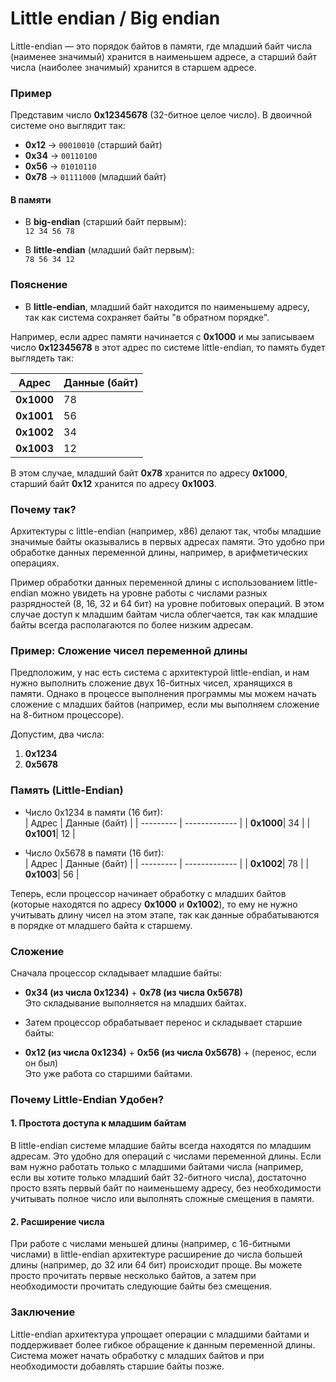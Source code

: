 # Little endian / Big endian
Little-endian — это порядок байтов в памяти, где младший байт числа (наименее значимый) хранится в наименьшем адресе, а старший байт числа (наиболее значимый) хранится в старшем адресе.

### Пример

Представим число **0x12345678** (32-битное целое число). В двоичной системе оно выглядит так:

- **0x12** → `00010010` (старший байт)
- **0x34** → `00110100`
- **0x56** → `01010110`
- **0x78** → `01111000` (младший байт)

#### В памяти

- В **big-endian** (старший байт первым):  
  `12 34 56 78`

- В **little-endian** (младший байт первым):  
  `78 56 34 12`

### Пояснение

- В **little-endian**, младший байт находится по наименьшему адресу, так как система сохраняет байты "в обратном порядке".
  
Например, если адрес памяти начинается с **0x1000** и мы записываем число **0x12345678** в этот адрес по системе little-endian, то память будет выглядеть так:
  
| Адрес     | Данные (байт) |
| --------- | ------------- |
| **0x1000**| 78            |
| **0x1001**| 56            |
| **0x1002**| 34            |
| **0x1003**| 12            |

В этом случае, младший байт **0x78** хранится по адресу **0x1000**, старший байт **0x12** хранится по адресу **0x1003**.

### Почему так?

Архитектуры с little-endian (например, x86) делают так, чтобы младшие значимые байты оказывались в первых адресах памяти. Это удобно при обработке данных переменной длины, например, в арифметических операциях.

Пример обработки данных переменной длины с использованием little-endian можно увидеть на уровне работы с числами разных разрядностей (8, 16, 32 и 64 бит) на уровне побитовых операций. В этом случае доступ к младшим байтам числа облегчается, так как младшие байты всегда располагаются по более низким адресам.

### Пример: Сложение чисел переменной длины

Предположим, у нас есть система с архитектурой little-endian, и нам нужно выполнить сложение двух 16-битных чисел, хранящихся в памяти. Однако в процессе выполнения программы мы можем начать сложение с младших байтов (например, если мы выполняем сложение на 8-битном процессоре).

Допустим, два числа:

1. **0x1234**  
2. **0x5678**

### Память (Little-Endian)

- Число 0x1234 в памяти (16 бит):  
  | Адрес     | Данные (байт) |
  | --------- | ------------- |
  | **0x1000**| 34            |
  | **0x1001**| 12            |

- Число 0x5678 в памяти (16 бит):  
  | Адрес     | Данные (байт) |
  | --------- | ------------- |
  | **0x1002**| 78            |
  | **0x1003**| 56            |

Теперь, если процессор начинает обработку с младших байтов (которые находятся по адресу **0x1000** и **0x1002**), то ему не нужно учитывать длину чисел на этом этапе, так как данные обрабатываются в порядке от младшего байта к старшему.

### Сложение

Сначала процессор складывает младшие байты:

- **0x34 (из числа 0x1234)** + **0x78 (из числа 0x5678)**  
  Это складывание выполняется на младших байтах.

- Затем процессор обрабатывает перенос и складывает старшие байты:

- **0x12 (из числа 0x1234)** + **0x56 (из числа 0x5678)** + (перенос, если он был)  
  Это уже работа со старшими байтами.

### Почему Little-Endian Удобен?

#### 1. Простота доступа к младшим байтам

В little-endian системе младшие байты всегда находятся по младшим адресам. Это удобно для операций с числами переменной длины. Если вам нужно работать только с младшими байтами числа (например, если вы хотите только младший байт 32-битного числа), достаточно просто взять первый байт по наименьшему адресу, без необходимости учитывать полное число или выполнять сложные смещения в памяти.

#### 2. Расширение числа

При работе с числами меньшей длины (например, с 16-битными числами) в little-endian архитектуре расширение до числа большей длины (например, до 32 или 64 бит) происходит проще. Вы можете просто прочитать первые несколько байтов, а затем при необходимости прочитать следующие байты без смещения.

### Заключение

Little-endian архитектура упрощает операции с младшими байтами и поддерживает более гибкое обращение к данным переменной длины. Система может начать обработку с младших байтов и при необходимости добавлять старшие байты позже.
